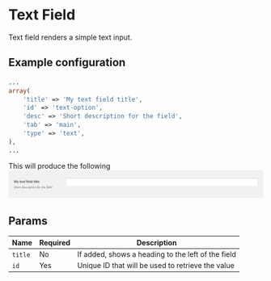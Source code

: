 # Text Field

Text field renders a simple text input.
 
## Example configuration

```php
...
array(
    'title' => 'My text field title',
    'id' => 'text-option',
    'desc' => 'Short description for the field',
    'tab' => 'main',
    'type' => 'text',
),
...
```

This will produce the following
![gras](../assets/text.jpg)

## Params

| Name | Required | Description |
| --- | ------------- | ------------- |
| `title` | No | If added, shows a heading to the left of the field
| `id` | Yes | Unique ID that will be used to retrieve the value
